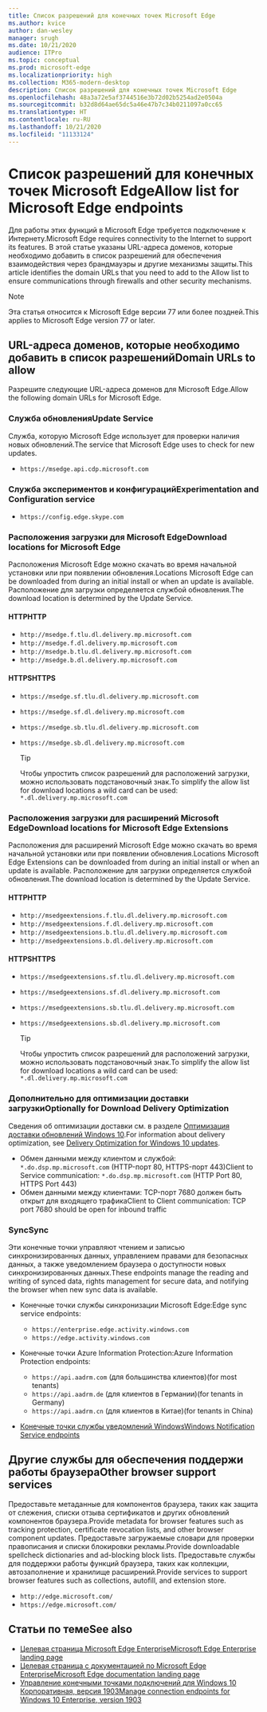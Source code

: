 ```yaml
---
title: Список разрешений для конечных точек Microsoft Edge
ms.author: kvice
author: dan-wesley
manager: srugh
ms.date: 10/21/2020
audience: ITPro
ms.topic: conceptual
ms.prod: microsoft-edge
ms.localizationpriority: high
ms.collection: M365-modern-desktop
description: Список разрешений для конечных точек Microsoft Edge
ms.openlocfilehash: 48a3a72e5af3744516e3b72d02b5254ad2e0504a
ms.sourcegitcommit: b32d8d64ae65dc5a46e47b7c34b0211097a0cc65
ms.translationtype: HT
ms.contentlocale: ru-RU
ms.lasthandoff: 10/21/2020
ms.locfileid: "11133124"
---
```

# <span data-ttu-id="e7d1e-103">Список разрешений для конечных точек Microsoft Edge</span><span class="sxs-lookup"><span data-stu-id="e7d1e-103">Allow list for Microsoft Edge endpoints</span></span>

<span data-ttu-id="e7d1e-104">Для работы этих функций в Microsoft Edge требуется подключение к Интернету.</span><span class="sxs-lookup"><span data-stu-id="e7d1e-104">Microsoft Edge requires connectivity to the Internet to support its features.</span></span> <span data-ttu-id="e7d1e-105">В этой статье указаны URL-адреса доменов, которые необходимо добавить в список разрешений для обеспечения взаимодействия через брандмауэры и другие механизмы защиты.</span><span class="sxs-lookup"><span data-stu-id="e7d1e-105">This article identifies the domain URLs that you need to add to the Allow list to ensure communications through firewalls and other security mechanisms.</span></span>

> [!NOTE]
> <span data-ttu-id="e7d1e-106">Эта статья относится к Microsoft Edge версии 77 или более поздней.</span><span class="sxs-lookup"><span data-stu-id="e7d1e-106">This applies  to Microsoft Edge version 77 or later.</span></span>

## <span data-ttu-id="e7d1e-107">URL-адреса доменов, которые необходимо добавить в список разрешений</span><span class="sxs-lookup"><span data-stu-id="e7d1e-107">Domain URLs to allow</span></span>

<span data-ttu-id="e7d1e-108">Разрешите следующие URL-адреса доменов для Microsoft Edge.</span><span class="sxs-lookup"><span data-stu-id="e7d1e-108">Allow the following domain URLs for Microsoft Edge.</span></span>

### <span data-ttu-id="e7d1e-109">Служба обновления</span><span class="sxs-lookup"><span data-stu-id="e7d1e-109">Update Service</span></span>

<span data-ttu-id="e7d1e-110">Служба, которую Microsoft Edge использует для проверки наличия новых обновлений.</span><span class="sxs-lookup"><span data-stu-id="e7d1e-110">The service that Microsoft Edge uses to check for new updates.</span></span>

- `https://msedge.api.cdp.microsoft.com`

### <span data-ttu-id="e7d1e-111">Служба экспериментов и конфигураций</span><span class="sxs-lookup"><span data-stu-id="e7d1e-111">Experimentation and Configuration service</span></span>

- `https://config.edge.skype.com`

### <span data-ttu-id="e7d1e-112">Расположения загрузки для Microsoft Edge</span><span class="sxs-lookup"><span data-stu-id="e7d1e-112">Download locations for Microsoft Edge</span></span>

<span data-ttu-id="e7d1e-113">Расположения Microsoft Edge можно скачать во время начальной установки или при появлении обновления.</span><span class="sxs-lookup"><span data-stu-id="e7d1e-113">Locations Microsoft Edge can be downloaded from during an initial install or when an update is available.</span></span> <span data-ttu-id="e7d1e-114">Расположение для загрузки определяется службой обновления.</span><span class="sxs-lookup"><span data-stu-id="e7d1e-114">The download location is determined by the Update Service.</span></span>

#### <span data-ttu-id="e7d1e-115">HTTP</span><span class="sxs-lookup"><span data-stu-id="e7d1e-115">HTTP</span></span>

- `http://msedge.f.tlu.dl.delivery.mp.microsoft.com`
- `http://msedge.f.dl.delivery.mp.microsoft.com`
- `http://msedge.b.tlu.dl.delivery.mp.microsoft.com`
- `http://msedge.b.dl.delivery.mp.microsoft.com`

#### <span data-ttu-id="e7d1e-116">HTTPS</span><span class="sxs-lookup"><span data-stu-id="e7d1e-116">HTTPS</span></span>

- `https://msedge.sf.tlu.dl.delivery.mp.microsoft.com`
- `https://msedge.sf.dl.delivery.mp.microsoft.com`
- `https://msedge.sb.tlu.dl.delivery.mp.microsoft.com`
- `https://msedge.sb.dl.delivery.mp.microsoft.com`

  > [!TIP]
  > <span data-ttu-id="e7d1e-117">Чтобы упростить список разрешений для расположений загрузки, можно использовать подстановочный знак.</span><span class="sxs-lookup"><span data-stu-id="e7d1e-117">To simplify the allow list for download locations a wild card can be used:</span></span> `*.dl.delivery.mp.microsoft.com`

### <span data-ttu-id="e7d1e-118">Расположения загрузки для расширений Microsoft Edge</span><span class="sxs-lookup"><span data-stu-id="e7d1e-118">Download locations for Microsoft Edge Extensions</span></span>

<span data-ttu-id="e7d1e-119">Расположения для расширений Microsoft Edge можно скачать во время начальной установки или при появлении обновления.</span><span class="sxs-lookup"><span data-stu-id="e7d1e-119">Locations Microsoft Edge Extensions can be downloaded from during an initial install or when an update is available.</span></span> <span data-ttu-id="e7d1e-120">Расположение для загрузки определяется службой обновления.</span><span class="sxs-lookup"><span data-stu-id="e7d1e-120">The download location is determined by the Update Service.</span></span>

#### <span data-ttu-id="e7d1e-121">HTTP</span><span class="sxs-lookup"><span data-stu-id="e7d1e-121">HTTP</span></span>

- `http://msedgeextensions.f.tlu.dl.delivery.mp.microsoft.com`
- `http://msedgeextensions.f.dl.delivery.mp.microsoft.com`
- `http://msedgeextensions.b.tlu.dl.delivery.mp.microsoft.com`
- `http://msedgeextensions.b.dl.delivery.mp.microsoft.com`

#### <span data-ttu-id="e7d1e-122">HTTPS</span><span class="sxs-lookup"><span data-stu-id="e7d1e-122">HTTPS</span></span>

- `https://msedgeextensions.sf.tlu.dl.delivery.mp.microsoft.com`
- `https://msedgeextensions.sf.dl.delivery.mp.microsoft.com`
- `https://msedgeextensions.sb.tlu.dl.delivery.mp.microsoft.com`
- `https://msedgeextensions.sb.dl.delivery.mp.microsoft.com`

  > [!TIP]
  > <span data-ttu-id="e7d1e-123">Чтобы упростить список разрешений для расположений загрузки, можно использовать подстановочный знак.</span><span class="sxs-lookup"><span data-stu-id="e7d1e-123">To simplify the allow list for download locations a wild card can be used:</span></span> `*.dl.delivery.mp.microsoft.com`

### <span data-ttu-id="e7d1e-124">Дополнительно для оптимизации доставки загрузки</span><span class="sxs-lookup"><span data-stu-id="e7d1e-124">Optionally for Download Delivery Optimization</span></span>

<span data-ttu-id="e7d1e-125">Сведения об оптимизации доставки см. в разделе [Оптимизация доставки обновлений Windows 10](https://aka.ms/waas-do).</span><span class="sxs-lookup"><span data-stu-id="e7d1e-125">For information about delivery optimization, see [Delivery Optimization for Windows 10 updates](https://aka.ms/waas-do).</span></span>

- <span data-ttu-id="e7d1e-126">Обмен данными между клиентом и службой: `*.do.dsp.mp.microsoft.com` (HTTP-порт 80, HTTPS-порт 443)</span><span class="sxs-lookup"><span data-stu-id="e7d1e-126">Client to Service communication: `*.do.dsp.mp.microsoft.com` (HTTP Port 80, HTTPS Port 443)</span></span>
- <span data-ttu-id="e7d1e-127">Обмен данными между клиентами: TCP-порт 7680 должен быть открыт для входящего трафика</span><span class="sxs-lookup"><span data-stu-id="e7d1e-127">Client to Client communication: TCP port 7680 should be open for inbound traffic</span></span>

### <span data-ttu-id="e7d1e-128">Sync</span><span class="sxs-lookup"><span data-stu-id="e7d1e-128">Sync</span></span>

<span data-ttu-id="e7d1e-129">Эти конечные точки управляют чтением и записью синхронизированных данных, управлением правами для безопасных данных, а также уведомлением браузера о доступности новых синхронизированных данных.</span><span class="sxs-lookup"><span data-stu-id="e7d1e-129">These endpoints manage the reading and writing of synced data, rights management for secure data, and notifying the browser when new sync data is available.</span></span>

- <span data-ttu-id="e7d1e-130">Конечные точки службы синхронизации Microsoft Edge:</span><span class="sxs-lookup"><span data-stu-id="e7d1e-130">Edge sync service endpoints:</span></span>

  - `https://enterprise.edge.activity.windows.com`
  - `https://edge.activity.windows.com`

- <span data-ttu-id="e7d1e-131">Конечные точки Azure Information Protection:</span><span class="sxs-lookup"><span data-stu-id="e7d1e-131">Azure Information Protection endpoints:</span></span>

  - `https://api.aadrm.com` <span data-ttu-id="e7d1e-132">(для большинства клиентов)</span><span class="sxs-lookup"><span data-stu-id="e7d1e-132">(for most tenants)</span></span>
  - `https://api.aadrm.de` <span data-ttu-id="e7d1e-133">(для клиентов в Германии)</span><span class="sxs-lookup"><span data-stu-id="e7d1e-133">(for tenants in Germany)</span></span>
  - `https://api.aadrm.cn` <span data-ttu-id="e7d1e-134">(для клиентов в Китае)</span><span class="sxs-lookup"><span data-stu-id="e7d1e-134">(for tenants in China)</span></span>

- [<span data-ttu-id="e7d1e-135">Конечные точки службы уведомлений Windows</span><span class="sxs-lookup"><span data-stu-id="e7d1e-135">Windows Notification Service endpoints</span></span>](https://docs.microsoft.com/windows/uwp/design/shell/tiles-and-notifications/firewall-allowlist-config)

## <span data-ttu-id="e7d1e-136">Другие службы для обеспечения поддержи работы браузера</span><span class="sxs-lookup"><span data-stu-id="e7d1e-136">Other browser support services</span></span>

<span data-ttu-id="e7d1e-137">Предоставьте метаданные для компонентов браузера, таких как защита от слежения, списки отзыва сертификатов и других обновлений компонентов браузера.</span><span class="sxs-lookup"><span data-stu-id="e7d1e-137">Provide metadata for browser features such as tracking protection, certificate revocation lists, and other browser component updates.</span></span> <span data-ttu-id="e7d1e-138">Предоставьте загружаемые словари для проверки правописания и списки блокировки рекламы.</span><span class="sxs-lookup"><span data-stu-id="e7d1e-138">Provide downloadable spellcheck dictionaries and ad-blocking block lists.</span></span> <span data-ttu-id="e7d1e-139">Предоставьте службы для поддержки работы функций браузера, таких как коллекции, автозаполнение и хранилище расширений.</span><span class="sxs-lookup"><span data-stu-id="e7d1e-139">Provide services to support browser features such as collections, autofill, and extension store.</span></span>

- `http://edge.microsoft.com/`
- `https://edge.microsoft.com/`

## <span data-ttu-id="e7d1e-140">Статьи по теме</span><span class="sxs-lookup"><span data-stu-id="e7d1e-140">See also</span></span>

- [<span data-ttu-id="e7d1e-141">Целевая страница Microsoft Edge Enterprise</span><span class="sxs-lookup"><span data-stu-id="e7d1e-141">Microsoft Edge Enterprise landing page</span></span>](https://aka.ms/EdgeEnterprise)
- [<span data-ttu-id="e7d1e-142">Целевая страница с документацией по Microsoft Edge Enterprise</span><span class="sxs-lookup"><span data-stu-id="e7d1e-142">Microsoft Edge documentation landing page</span></span>](https://docs.microsoft.com/DeployEdge/)
- [<span data-ttu-id="e7d1e-143">Управление конечными точками подключений для Windows 10 Корпоративная, версия 1903</span><span class="sxs-lookup"><span data-stu-id="e7d1e-143">Manage connection endpoints for Windows 10 Enterprise, version 1903</span></span>](https://docs.microsoft.com/windows/privacy/manage-windows-1903-endpoints)
